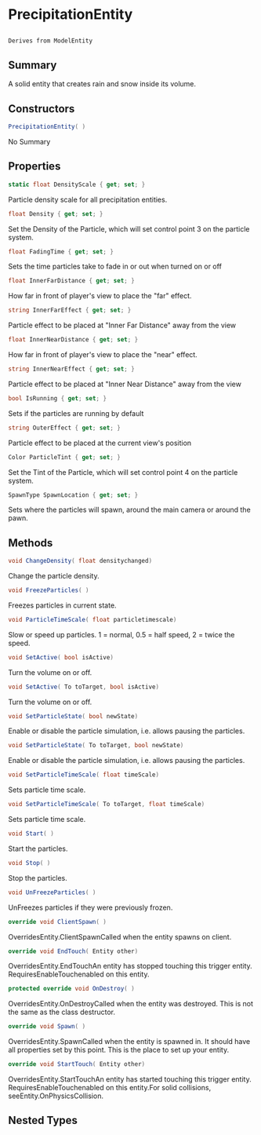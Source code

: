 # PrecipitationEntity

## 
```c#
Derives from ModelEntity
```

## Summary

A solid entity that creates rain and snow inside its volume.
## Constructors

```c#
PrecipitationEntity( ) 
```
No Summary
## Properties

```c#
static float DensityScale { get; set; } 
```
Particle density scale for all precipitation entities.
```c#
float Density { get; set; } 
```
Set the Density of the Particle, which will set control point 3 on the particle system.
```c#
float FadingTime { get; set; } 
```
Sets the time particles take to fade in or out when turned on or off
```c#
float InnerFarDistance { get; set; } 
```
How far in front of player's view to place the "far" effect.
```c#
string InnerFarEffect { get; set; } 
```
Particle effect to be placed at "Inner Far Distance" away from the view
```c#
float InnerNearDistance { get; set; } 
```
How far in front of player's view to place the "near" effect.
```c#
string InnerNearEffect { get; set; } 
```
Particle effect to be placed at "Inner Near Distance" away from the view
```c#
bool IsRunning { get; set; } 
```
Sets if the particles are running by default
```c#
string OuterEffect { get; set; } 
```
Particle effect to be placed at the current view's position
```c#
Color ParticleTint { get; set; } 
```
Set the Tint of the Particle, which will set control point 4 on the particle system.
```c#
SpawnType SpawnLocation { get; set; } 
```
Sets where the particles will spawn, around the main camera or around the pawn.
## Methods

```c#
void ChangeDensity( float densitychanged) 
```
Change the particle density.
```c#
void FreezeParticles( ) 
```
Freezes particles in current state.
```c#
void ParticleTimeScale( float particletimescale) 
```
Slow or speed up particles. 1 = normal, 0.5 = half speed, 2 = twice the speed.
```c#
void SetActive( bool isActive) 
```
Turn the volume on or off.
```c#
void SetActive( To toTarget, bool isActive) 
```
Turn the volume on or off.
```c#
void SetParticleState( bool newState) 
```
Enable or disable the particle simulation, i.e. allows pausing the particles.
```c#
void SetParticleState( To toTarget, bool newState) 
```
Enable or disable the particle simulation, i.e. allows pausing the particles.
```c#
void SetParticleTimeScale( float timeScale) 
```
Sets particle time scale.
```c#
void SetParticleTimeScale( To toTarget, float timeScale) 
```
Sets particle time scale.
```c#
void Start( ) 
```
Start the particles.
```c#
void Stop( ) 
```
Stop the particles.
```c#
void UnFreezeParticles( ) 
```
UnFreezes particles if they were previously frozen.
```c#
override void ClientSpawn( ) 
```
OverridesEntity.ClientSpawnCalled when the entity spawns on client.
```c#
override void EndTouch( Entity other) 
```
OverridesEntity.EndTouchAn entity has stopped touching this trigger entity. RequiresEnableTouchenabled on this entity.
```c#
protected override void OnDestroy( ) 
```
OverridesEntity.OnDestroyCalled when the entity was destroyed. This is not the same as the class destructor.
```c#
override void Spawn( ) 
```
OverridesEntity.SpawnCalled when the entity is spawned in. It should have all properties set by this point.
This is the place to set up your entity.
```c#
override void StartTouch( Entity other) 
```
OverridesEntity.StartTouchAn entity has started touching this trigger entity. RequiresEnableTouchenabled on this entity.For solid collisions, seeEntity.OnPhysicsCollision.
## Nested Types

